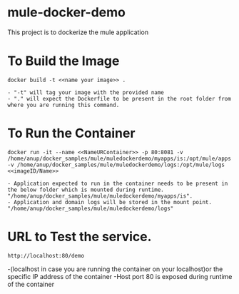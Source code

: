 # mule-docker-demo
This project is to dockerize the mule application 

# To Build the Image
    docker build -t <<name your image>> .
    
    - "-t" will tag your image with the provided name 
    - "." will expect the Dockerfile to be present in the root folder from where you are running this command. 

# To Run the Container
    docker run -it --name <<NameURContainer>> -p 80:8081 -v /home/anup/docker_samples/mule/muledockerdemo/myapps/is:/opt/mule/apps -v /home/anup/docker_samples/mule/muledockerdemo/logs:/opt/mule/logs <<imageID/Name>>

    - Application expected to run in the container needs to be present in the below folder which is mounted during runtime. "/home/anup/docker_samples/mule/muledockerdemo/myapps/is".
    - Application and domain logs will be stored in the mount point. "/home/anup/docker_samples/mule/muledockerdemo/logs"
    
# URL to Test the service. 
    http://localhost:80/demo
  -(localhost in case you are running the container on your localhost)or the specific IP address of the container
  -Host port 80 is exposed during runtime of the container
